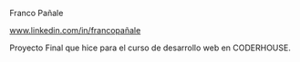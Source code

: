 Franco Pañale

www.linkedin.com/in/francopañale

Proyecto Final que hice para el curso de desarrollo web en CODERHOUSE.
